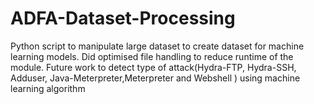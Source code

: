 # ADFA-Dataset-Processing
Python script to manipulate large dataset to create dataset for machine learning models. Did optimised file handling to reduce runtime of the module.
Future work to detect type of attack(Hydra-FTP, Hydra-SSH, Adduser, Java-Meterpreter,Meterpreter and Webshell ) using machine learning algorithm
